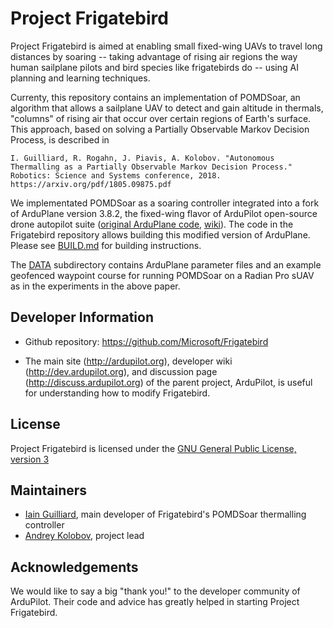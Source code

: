 # Project Frigatebird

Project Frigatebird is aimed at enabling small fixed-wing UAVs to travel long distances by soaring -- taking advantage of rising air regions the way human sailplane
pilots and bird species like frigatebirds do -- using AI planning and learning techniques.

Currenty, this repository contains an implementation of POMDSoar, an algorithm that allows a sailplane UAV to detect and gain altitude in thermals, "columns" of rising air that occur over certain
regions of Earth's surface. This approach, based on solving a Partially Observable Markov Decision Process, is described in

    I. Guilliard, R. Rogahn, J. Piavis, A. Kolobov. "Autonomous Thermalling as a Partially Observable Markov Decision Process." Robotics: Science and Systems conference, 2018. https://arxiv.org/pdf/1805.09875.pdf

We implementated POMDSoar as a soaring controller integrated into a fork of ArduPlane version 3.8.2, the fixed-wing flavor of ArduPilot open-source drone autopilot suite ([original ArduPlane code](https://github.com/ArduPilot/ardupilot/tree/master/ArduPlane), [wiki](http://ardupilot.org/plane/index.html)). The code in the Frigatebird repository allows building this modified version of ArduPlane. Please see [BUILD.md](https://github.com/Microsoft/Frigatebird/BUILD.md) for building instructions.

The [DATA](https://github.com/Microsoft/Frigatebird/DATA) subdirectory contains ArduPlane parameter files and an example geofenced waypoint course for running POMDSoar on a Radian Pro sUAV as in the experiments in the above paper. 



## Developer Information ##

- Github repository: <https://github.com/Microsoft/Frigatebird>

- The main site (<http://ardupilot.org>), developer wiki (<http://dev.ardupilot.org>), and discussion page (<http://discuss.ardupilot.org>) of the parent project, ArduPilot, is useful for understanding how to modify Frigatebird.

## License ##

Project Frigatebird is licensed under the [GNU General Public
License, version 3](https://github.com/Microsoft/Frigatebird/blob/master/LICENSE)

## Maintainers ##

- [Iain Guilliard](https://github.com/iainguilliard), main developer of Frigatebird's POMDSoar thermalling controller
- [Andrey Kolobov](https://github.com/akolobov), project lead

## Acknowledgements ##

We would like to say a big "thank you!" to the developer community of ArduPilot. Their code and advice has greatly helped in starting Project Frigatebird.
